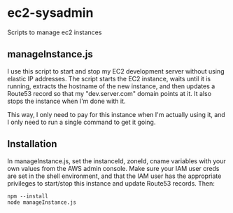 ec2-sysadmin
============

Scripts to manage ec2 instances


## manageInstance.js

I use this script to start and stop my EC2 development server without using elastic IP addresses. The script starts the EC2 instance,
waits until it is running, extracts the hostname of the new instance, and then updates a Route53 record so that
my "dev.server.com" domain points at it. It also stops the instance when I'm done with it. 

This way, I only need to pay for this instance when I'm actually using it, and I only need to run a single command to get it going. 


## Installation

In manageInstance.js, set the instanceId, zoneId, cname variables with your own values from the AWS admin console. Make sure your IAM user creds 
are set in the shell environment, and that the IAM user has the appropriate privileges to start/stop this instance and update
Route53 records. Then:

	npm --install
	node manageInstance.js 
